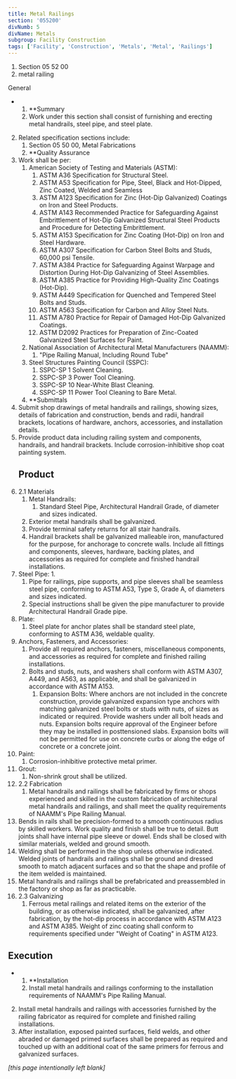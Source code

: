 ```yaml
---
title: Metal Railings
section: '055200'
divNumb: 5
divName: Metals
subgroup: Facility Construction
tags: ['Facility', 'Construction', 'Metals', 'Metal', 'Railings']
---
```


   1. Section 05 52 00
   1. metal railing

General

* 
	1. **Summary
   1. Work under this section shall consist of furnishing and erecting metal handrails, steel pipe, and steel plate. 
2. Related specification sections include:
	1. Section 05 50 00, Metal Fabrications
	2. **Quality Assurance
3. Work shall be per:
	1. American Society of Testing and Materials (ASTM):
		1. ASTM A36 Specification for Structural Steel.
		2. ASTM A53 Specification for Pipe, Steel, Black and Hot-Dipped, Zinc Coated, Welded and Seamless
		3. ASTM A123 Specification for Zinc (Hot-Dip Galvanized) Coatings on Iron and Steel Products.
		4. ASTM A143 Recommended Practice for Safeguarding Against Embrittlement of Hot-Dip Galvanized Structural Steel Products and Procedure for Detecting Embrittlement.
		5. ASTM A153 Specification for Zinc Coating (Hot-Dip) on Iron and Steel Hardware.
		6. ASTM A307 Specification for Carbon Steel Bolts and Studs, 60,000 psi Tensile.
		7. ASTM A384 Practice for Safeguarding Against Warpage and Distortion During Hot-Dip Galvanizing of Steel Assemblies.
		8. ASTM A385 Practice for Providing High-Quality Zinc Coatings (Hot-Dip).
		9. ASTM A449 Specification for Quenched and Tempered Steel Bolts and Studs.
		10. ASTM A563 Specification for Carbon and Alloy Steel Nuts.
		11. ASTM A780 Practice for Repair of Damaged Hot-Dip Galvanized Coatings.
		12. ASTM D2092 Practices for Preparation of Zinc-Coated Galvanized Steel Surfaces for Paint.
	2. National Association of Architectural Metal Manufacturers (NAAMM):
		1. "Pipe Railing Manual, Including Round Tube"
	3. Steel Structures Painting Council (SSPC):
		1. SSPC-SP 1 Solvent Cleaning.
		2. SSPC-SP 3 Power Tool Cleaning.
		3. SSPC-SP 10 Near-White Blast Cleaning.
		4. SSPC-SP 11 Power Tool Cleaning to Bare Metal.
	4. **Submittals
4. Submit shop drawings of metal handrails and railings, showing sizes, details of fabrication and construction, bends and radii, handrail brackets, locations of hardware, anchors, accessories, and installation details.
5. Provide product data including railing system and components, handrails, and handrail brackets. Include corrosion-inhibitive shop coat painting system. 
   ## Product
1. 2.1 Materials
   1. Metal Handrails:
      1. Standard Steel Pipe, Architectural Handrail Grade, of diameter and sizes indicated.
	1. Exterior metal handrails shall be galvanized. 
	2. Provide terminal safety returns for all stair handrails. 
	3. Handrail brackets shall be galvanized malleable iron, manufactured for the purpose, for anchorage to concrete walls. Include all fittings and components, sleeves, hardware, backing plates, and accessories as required for complete and finished handrail installations.
2. Steel Pipe:
      1. 
	1. Pipe for railings, pipe supports, and pipe sleeves shall be seamless steel pipe, conforming to ASTM A53, Type S, Grade A, of diameters and sizes indicated. 
	2. Special instructions shall be given the pipe manufacturer to provide Architectural Handrail Grade pipe.
3. Plate:
      1. Steel plate for anchor plates shall be standard steel plate, conforming to ASTM A36, weldable quality.
4. Anchors, Fasteners, and Accessories:
      1. Provide all required anchors, fasteners, miscellaneous components, and accessories as required for complete and finished railing installations. 
	1. Bolts and studs, nuts, and washers shall conform with ASTM A307, A449, and A563, as applicable, and shall be galvanized in accordance with ASTM A153.
		1. Expansion Bolts: Where anchors are not included in the concrete construction, provide galvanized expansion type anchors with matching galvanized steel bolts or studs with nuts, of sizes as indicated or required. Provide washers under all bolt heads and nuts. Expansion bolts require approval of the Engineer before they may be installed in posttensioned slabs. Expansion bolts will not be permitted for use on concrete curbs or along the edge of concrete or a concrete joint.
5. Paint:
      1. Corrosion-inhibitive protective metal primer.
6. Grout:
      1. Non-shrink grout shall be utilized. 
1. 2.2 Fabrication
   1. Metal handrails and railings shall be fabricated by firms or shops experienced and skilled in the custom fabrication of architectural metal handrails and railings, and shall meet the quality requirements of NAAMM's Pipe Railing Manual.
2. Bends in rails shall be precision-formed to a smooth continuous radius by skilled workers. Work quality and finish shall be true to detail. Butt joints shall have internal pipe sleeve or dowel. Ends shall be closed with similar materials, welded and ground smooth.
3. Welding shall be performed in the shop unless otherwise indicated. Welded joints of handrails and railings shall be ground and dressed smooth to match adjacent surfaces and so that the shape and profile of the item welded is maintained.
4. Metal handrails and railings shall be prefabricated and preassembled in the factory or shop as far as practicable.
1. 2.3 Galvanizing
   1. Ferrous metal railings and related items on the exterior of the building, or as otherwise indicated, shall be galvanized, after fabrication, by the hot-dip process in accordance with ASTM A123 and ASTM A385. Weight of zinc coating shall conform to requirements specified under "Weight of Coating" in ASTM A123.


## Execution


* 
	1. **Installation
   1. Install metal handrails and railings conforming to the installation requirements of NAAMM's Pipe Railing Manual.
2. Install metal handrails and railings with accessories furnished by the railing fabricator as required for complete and finished railing installations.
3. After installation, exposed painted surfaces, field welds, and other abraded or damaged primed surfaces shall be prepared as required and touched up with an additional coat of the same primers for ferrous and galvanized surfaces.

*[this page intentionally left blank]*

